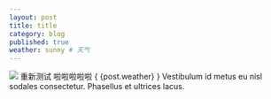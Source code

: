 ```yaml
---
layout: post
title: title
category: blog
published: true 
weather: sunny # 天气
---
```

<img src="/images/fulls/02.jpg" class="fit image">
重新测试 
啦啦啦啦啦
{ {post.weather} }
Vestibulum id metus eu nisl sodales consectetur. Phasellus et ultrices lacus.

